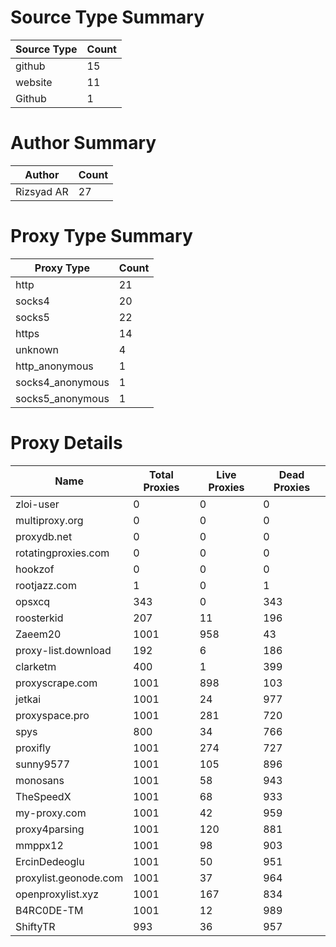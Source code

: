 # Source Type Summary

| Source Type | Count |
|-------------|-------|
| github | 15 |
| website | 11 |
| Github | 1 |


# Author Summary

| Author | Count |
|--------|-------|
| Rizsyad AR | 27 |


# Proxy Type Summary

| Proxy Type | Count |
|------------|-------|
| http | 21 |
| socks4 | 20 |
| socks5 | 22 |
| https | 14 |
| unknown | 4 |
| http_anonymous | 1 |
| socks4_anonymous | 1 |
| socks5_anonymous | 1 |


# Proxy Details

| Name | Total Proxies | Live Proxies | Dead Proxies |
|------|---------------|--------------|---------------|
| zloi-user | 0 | 0 | 0 |
| multiproxy.org | 0 | 0 | 0 |
| proxydb.net | 0 | 0 | 0 |
| rotatingproxies.com | 0 | 0 | 0 |
| hookzof | 0 | 0 | 0 |
| rootjazz.com | 1 | 0 | 1 |
| opsxcq | 343 | 0 | 343 |
| roosterkid | 207 | 11 | 196 |
| Zaeem20 | 1001 | 958 | 43 |
| proxy-list.download | 192 | 6 | 186 |
| clarketm | 400 | 1 | 399 |
| proxyscrape.com | 1001 | 898 | 103 |
| jetkai | 1001 | 24 | 977 |
| proxyspace.pro | 1001 | 281 | 720 |
| spys | 800 | 34 | 766 |
| proxifly | 1001 | 274 | 727 |
| sunny9577 | 1001 | 105 | 896 |
| monosans | 1001 | 58 | 943 |
| TheSpeedX | 1001 | 68 | 933 |
| my-proxy.com | 1001 | 42 | 959 |
| proxy4parsing | 1001 | 120 | 881 |
| mmppx12 | 1001 | 98 | 903 |
| ErcinDedeoglu | 1001 | 50 | 951 |
| proxylist.geonode.com | 1001 | 37 | 964 |
| openproxylist.xyz | 1001 | 167 | 834 |
| B4RC0DE-TM | 1001 | 12 | 989 |
| ShiftyTR | 993 | 36 | 957 |
